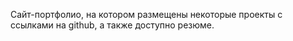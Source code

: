 Сайт-портфолио, на котором размещены некоторые проекты с ссылками на github,  а также доступно резюме.
